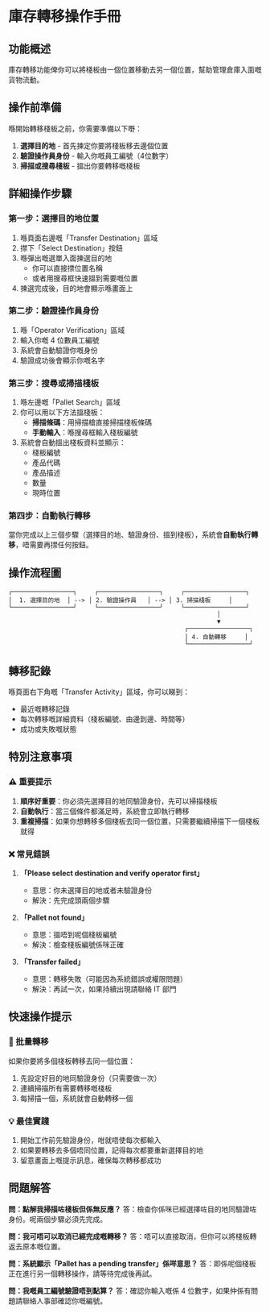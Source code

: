 # 庫存轉移操作手冊

## 功能概述
庫存轉移功能俾你可以將棧板由一個位置移動去另一個位置，幫助管理倉庫入面嘅貨物流動。

## 操作前準備
喺開始轉移棧板之前，你需要準備以下嘢：

1. **選擇目的地** - 首先揀定你要將棧板移去邊個位置
2. **驗證操作員身份** - 輸入你嘅員工編號（4位數字）
3. **掃描或搜尋棧板** - 搵出你要轉移嘅棧板

## 詳細操作步驟

### 第一步：選擇目的地位置
1. 喺頁面右邊嘅「Transfer Destination」區域
2. 㩒下「Select Destination」按鈕
3. 喺彈出嘅選單入面揀選目的地
   - 你可以直接㩒位置名稱
   - 或者用搜尋框快速搵到需要嘅位置
4. 揀選完成後，目的地會顯示喺畫面上

### 第二步：驗證操作員身份
1. 喺「Operator Verification」區域
2. 輸入你嘅 4 位數員工編號
3. 系統會自動驗證你嘅身份
4. 驗證成功後會顯示你嘅名字

### 第三步：搜尋或掃描棧板
1. 喺左邊嘅「Pallet Search」區域
2. 你可以用以下方法搵棧板：
   - **掃描條碼**：用掃描槍直接掃描棧板條碼
   - **手動輸入**：喺搜尋框輸入棧板編號
3. 系統會自動搵出棧板資料並顯示：
   - 棧板編號
   - 產品代碼
   - 產品描述
   - 數量
   - 現時位置

### 第四步：自動執行轉移
當你完成以上三個步驟（選擇目的地、驗證身份、搵到棧板），系統會**自動執行轉移**，唔需要再㩒任何按鈕。

## 操作流程圖

```
┌─────────────────┐     ┌─────────────────┐     ┌─────────────────┐
│  1. 選擇目的地  │ --> │ 2. 驗證操作員   │ --> │ 3. 掃描棧板     │
└─────────────────┘     └─────────────────┘     └─────────────────┘
                                                          │
                                                          ▼
                                                 ┌─────────────────┐
                                                 │ 4. 自動轉移     │
                                                 └─────────────────┘
```

## 轉移記錄
喺頁面右下角嘅「Transfer Activity」區域，你可以睇到：
- 最近嘅轉移記錄
- 每次轉移嘅詳細資料（棧板編號、由邊到邊、時間等）
- 成功或失敗嘅狀態

## 特別注意事項

### ⚠️ 重要提示
1. **順序好重要**：你必須先選擇目的地同驗證身份，先可以掃描棧板
2. **自動執行**：當三個條件都滿足時，系統會立即執行轉移
3. **重複掃描**：如果你想轉移多個棧板去同一個位置，只需要繼續掃描下一個棧板就得

### ❌ 常見錯誤
1. **「Please select destination and verify operator first」**
   - 意思：你未選擇目的地或者未驗證身份
   - 解決：先完成頭兩個步驟

2. **「Pallet not found」**
   - 意思：搵唔到呢個棧板編號
   - 解決：檢查棧板編號係咪正確

3. **「Transfer failed」**
   - 意思：轉移失敗（可能因為系統錯誤或權限問題）
   - 解決：再試一次，如果持續出現請聯絡 IT 部門

## 快速操作提示

### 🚀 批量轉移
如果你要將多個棧板轉移去同一個位置：
1. 先設定好目的地同驗證身份（只需要做一次）
2. 連續掃描所有需要轉移嘅棧板
3. 每掃描一個，系統就會自動轉移一個

### 💡 最佳實踐
1. 開始工作前先驗證身份，咁就唔使每次都輸入
2. 如果要轉移去多個唔同位置，記得每次都要重新選擇目的地
3. 留意畫面上嘅提示訊息，確保每次轉移都成功

## 問題解答

**問：點解我掃描咗棧板但係無反應？**
答：檢查你係咪已經選擇咗目的地同驗證咗身份。呢兩個步驟必須先完成。

**問：我可唔可以取消已經完成嘅轉移？**
答：唔可以直接取消，但你可以將棧板轉返去原本嘅位置。

**問：系統顯示「Pallet has a pending transfer」係咩意思？**
答：即係呢個棧板正在進行另一個轉移操作，請等待完成後再試。

**問：我嘅員工編號驗證唔到點算？**
答：確認你輸入嘅係 4 位數字，如果仲係有問題請聯絡人事部確認你嘅編號。